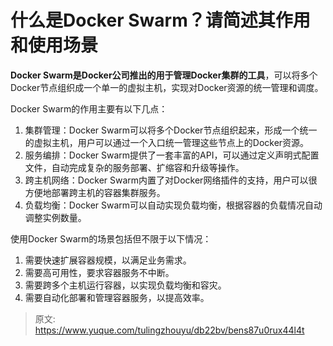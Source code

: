 # 什么是Docker Swarm？请简述其作用和使用场景

**Docker Swarm是Docker公司推出的用于管理Docker集群的工具**，可以将多个Docker节点组织成一个单一的虚拟主机，实现对Docker资源的统一管理和调度。

Docker Swarm的作用主要有以下几点：

1. 集群管理：Docker Swarm可以将多个Docker节点组织起来，形成一个统一的虚拟主机，用户可以通过一个入口统一管理这些节点上的Docker资源。
2. 服务编排：Docker Swarm提供了一套丰富的API，可以通过定义声明式配置文件，自动完成复杂的服务部署、扩缩容和升级等操作。
3. 跨主机网络：Docker Swarm内置了对Docker网络插件的支持，用户可以很方便地部署跨主机的容器集群服务。
4. 负载均衡：Docker Swarm可以自动实现负载均衡，根据容器的负载情况自动调整实例数量。

使用Docker Swarm的场景包括但不限于以下情况：

1. 需要快速扩展容器规模，以满足业务需求。
2. 需要高可用性，要求容器服务不中断。
3. 需要跨多个主机运行容器，以实现负载均衡和容灾。
4. 需要自动化部署和管理容器服务，以提高效率。

<font style="color:rgb(5, 7, 59);background-color:rgb(253, 253, 254);"></font>



> 原文: <https://www.yuque.com/tulingzhouyu/db22bv/bens87u0rux44l4t>